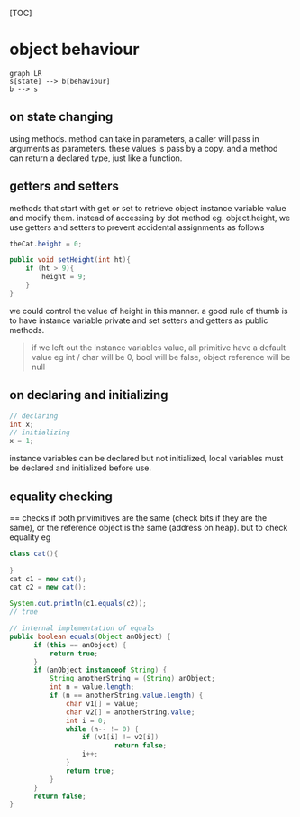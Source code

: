 [TOC]

# object behaviour

```mermaid
graph LR
s[state] --> b[behaviour]
b --> s
```

## on state changing

using methods. method can take in parameters, a caller will pass in arguments as parameters. these values is pass by a copy. and a method can return a declared type, just like a function.

## getters and setters

methods that start with get or set to retrieve object instance variable value and modify them. instead of accessing by dot method eg. object.height, we use getters and setters to prevent accidental assignments as follows

```java
theCat.height = 0;

public void setHeight(int ht){
    if (ht > 9){
        height = 9;
    }
}
```

we could control the value of height in this manner. a good rule of thumb is to have instance variable private and set setters and getters as public methods.

> if we left out the instance variables value, all primitive have a default value eg int / char will be 0, bool will be false, object reference will be null

## on declaring and initializing

```java
// declaring
int x;
// initializing
x = 1;
```

instance variables can be declared but not initialized, local variables must be declared and initialized before use.

## equality checking

== checks if both privimitives are the same (check bits if they are the same), or the reference object is the same (address on heap). but to check equality eg

```java
class cat(){
    
}
cat c1 = new cat();
cat c2 = new cat();

System.out.println(c1.equals(c2));
// true

// internal implementation of equals
public boolean equals(Object anObject) {
      if (this == anObject) {
          return true;
      }
      if (anObject instanceof String) {
          String anotherString = (String) anObject;
          int n = value.length;
          if (n == anotherString.value.length) {
              char v1[] = value;
              char v2[] = anotherString.value;
              int i = 0;
              while (n-- != 0) {
                  if (v1[i] != v2[i])
                          return false;
                  i++;
              }
              return true;
          }
      }
      return false;
}
```

